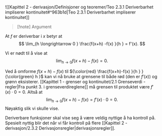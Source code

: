 ![[Kapittel 2 - derivasjon/Definisjoner og teoremer/Teo 2.3.1 Deriverbarhet impliserer kontinuitet#^963b1d|Teo 2.3.1 Deriverbarhet impliserer kontinuitet]]

> [!note] Argument 
> 

At $f$ er deriverbar i $x$ betyr at
$$
\lim_{h \longrightarrow  0 } \frac{f(x+h) -f(x) }{h } = f'(x). 
$$

Vi er nødt til å vise at 
$$
\lim_{h \longrightarrow  0 } f(x+h)-f(x) = 0. 
$$

Ved å omforme $f(x+h)-f(x)$ til ${\color{red} \frac{f(x+h)-f(x) }{h } } {\color{green} h }$ kan vi nå bruke at grensene til både rød (den er $f'(x)$) og grønn eksisterer. [[Kapittel 1 - grenser og kontinuitet/2.1 Grenseverdi - regler|Fra punkt 3. i grenseverdireglene]] må grensen til produktet være $f'(x)\cdot 0 = 0$. Altså at
$$
\lim_{h \longrightarrow  0 } f(x+h)-f(x) = f'(x)\cdot0 =0. 
$$
Nøyaktig slik vi skulle vise.

Deriverbare funksjoner skal vise seg å være veldig nyttige å ha kontroll på. Spesielt nyttig blir det når vi får kontroll på flere [[Kapittel 2 - derivasjon/2.3.2 Derivasjonsregler|derivasjonsregler]].